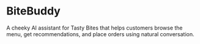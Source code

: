 # BiteBuddy
A cheeky AI assistant for Tasty Bites that helps customers browse the menu, get recommendations, and place orders using natural conversation.
